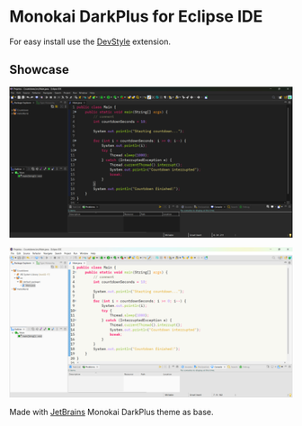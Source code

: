 # Monokai DarkPlus for Eclipse IDE

For easy install use the [DevStyle](https://marketplace.eclipse.org/content/darkest-dark-theme-devstyle) extension.

## Showcase

![img](../../images/eclipse_DarkPlus.png)

![img](../../images/eclipse_DarkPlus_Light.png)

Made with [JetBrains](../JetBrains/README.md) Monokai DarkPlus theme as base.
